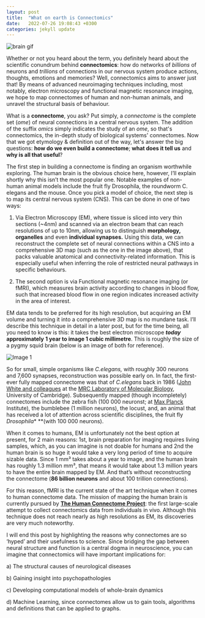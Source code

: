 ```yaml
---
layout: post
title:  "What on earth is Connectomics"
date:   2022-07-26 19:08:43 +0300
categories: jekyll update
---
```


![brain gif](https://github.com/whiteflies/whiteflies.github.io/blob/main/images/ezgif.com-video-to-gif.gif)

Whether or not you heard about the term, you definitely heard about the scientific conundrum behind **connectomics**: how do networks of *billions* of neurons and *trillions* of connections in our nervous system produce actions, thoughts, emotions and memories? Well, connectomics aims to answer just that! By means of advanced neuroimaging techniques including, most notably, electron microscopy and functional magnetic resonance imaging, we hope to map connectomes of human and non-human animals, and unravel the structural basis of behaviour.

What is a **connectome**, you ask? Put simply, a *connectome* is the complete set (*ome*) of neural connections in a central nervous system. The addition of the suffix *omics* simply indicates the study of an *ome*, so that's connectomics, the in-depth study of biological systems' connectomes. Now that we got etymology & definition out of the way, let's answer the big questions: **how do we even build a connectome**; **what does it tell us** and **why is all that useful**?

The first step in building a connectome is finding an organism worthwhile exploring. The human brain is the obvious choice here, however, I’ll explain shortly why this isn’t the most popular one. Notable examples of non-human animal models include the fruit fly Drosophila, the roundworm C. elegans and the mouse. Once you pick a model of choice, the next step is to map its central nervous system (CNS). This can be done in one of two ways:

1. Via Electron Microscopy (EM), where tissue is sliced into very thin sections (~4nm) and scanned via an electron beam that can reach resolutions of up to 10nm, allowing us to distinguish **morphology, organelles** and even **individual synapses.** Using this data, we can reconstruct the complete set of neural connections within a CNS into a comprehensive 3D map (such as the one in the image above), that packs valuable anatomical and connectivity-related information. This is especially useful when inferring the role of restricted neural pathways in specific behaviours.

2. The second option is via Functional magnetic resonance imaging (or fMRI), which measures brain activity according to changes in blood flow, such that increased blood flow in one region indicates increased activity in the area of interest.

EM data tends to be preferred for its high resolution, but acquiring an EM volume and turning it into a comprehensive 3D map is no mundane task. I’ll describe this technique in detail in a later post, but for the time being, all you need to know is this: it takes the best electron microscope ***today*** **approximately** **1 year to image 1 cubic millimetre**. This is roughly the size of a pygmy squid brain (below is an image of both for reference).

![Image 1](https://github.com/whiteflies/whiteflies.github.io/blob/main/images/squidcube.png)

So for small, simple organisms like *C.elegans,* with roughly 300 neurons and 7,600 synapses, reconstruction was possible early on. In fact, the first-ever fully mapped connectome was that of *C.elegans* back in 1986 ([John White and colleagues](https://www.sciencedirect.com/science/article/pii/S0166223618302443) at the [MRC Laboratory of Molecular Biology](https://www2.mrc-lmb.cam.ac.uk/), University of Cambridge). Subsequently mapped (though incompletely) connectomes include the zebra fish (100 000 neuronst; at [Max Planck](http://fishatlas.neuro.mpg.de/zebrafishatlas/main_page) Institute), the bumblebee (1 million neurons), the locust, and, an animal that has received a lot of attention across scientific disciplines, the fruit fly *Drosophila** **(with 100 000 neurons).

When it comes to humans, EM is unfortunately not the best option at present, for 2 main reasons: 1st, brain preparation for imaging requires living samples, which, as you can imagine is not doable for humans and 2nd the human brain is so huge it would take a very long period of time to acquire sizable data. Since 1 mm³ takes about a year to image, and the human brain has roughly 1.3 million mm³, that means it would take about 1.3 million years to have the entire brain mapped by EM. And that’s without reconstructing the connectome (**86 billion neurons** and about 100 trillion connections).

For this reason, fMRI is the current state of the art technique when it comes to human connectome data. The mission of mapping the human brain is currently pursued by **[The Human Connectome Project](http://www.humanconnectomeproject.org/about/)**: the first large-scale attempt to collect connectomics data from individuals in vivo. Although this technique does not reach nearly as high resolutions as EM, its discoveries are very much noteworthy.

I will end this post by highlighting the reasons why connectomes are so ‘hyped’ and their usefulness to science. Since bridging the gap between neural structure and function is a central dogma in neuroscience, you can imagine that connectomics will have important implications for:

a) The structural causes of neurological diseases

b) Gaining insight into psychopathologies

c) Developing computational models of whole-brain dynamics

d) Machine Learning, since connectomes allow us to gain tools, algorithms and definitions that can be applied to graphs.
